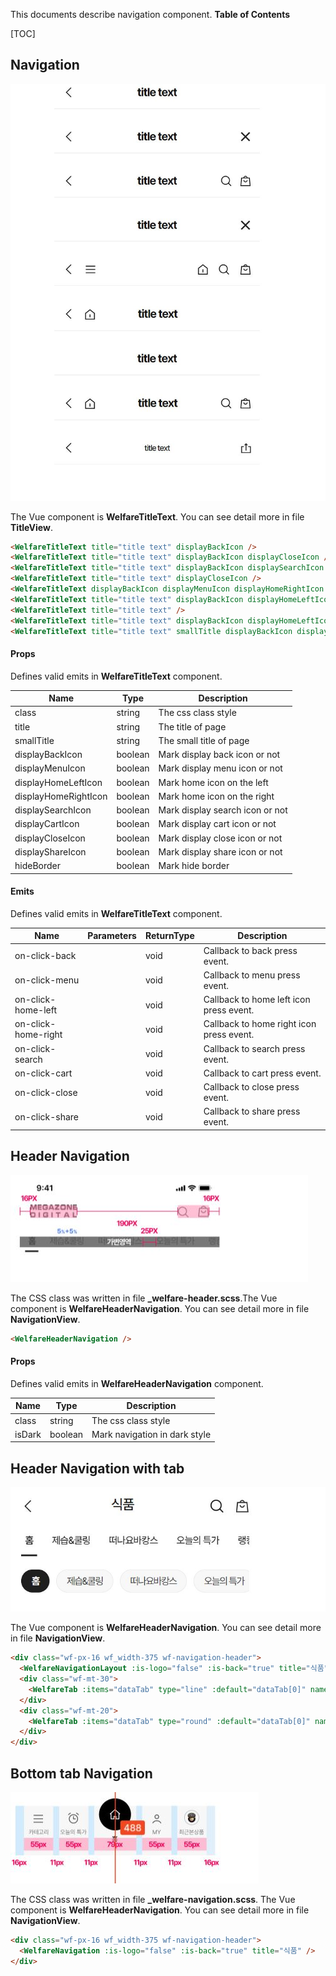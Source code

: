 This documents describe navigation component.
**Table of Contents**

[TOC]

## Navigation

<img src="../captures/navigation.JPG">

The Vue component is **WelfareTitleText**. You can see detail more in file **TitleView**.

```html
<WelfareTitleText title="title text" displayBackIcon />
<WelfareTitleText title="title text" displayBackIcon displayCloseIcon />
<WelfareTitleText title="title text" displayBackIcon displaySearchIcon displayCartIcon />
<WelfareTitleText title="title text" displayCloseIcon />
<WelfareTitleText displayBackIcon displayMenuIcon displayHomeRightIcon displaySearchIcon displayCartIcon />
<WelfareTitleText title="title text" displayBackIcon displayHomeLeftIcon />
<WelfareTitleText title="title text" />
<WelfareTitleText title="title text" displayBackIcon displayHomeLeftIcon displaySearchIcon displayCartIcon />
<WelfareTitleText title="title text" smallTitle displayBackIcon displayShareIcon />
```

#### Props

Defines valid emits in **WelfareTitleText** component.

| Name                 | Type    | Description                     |
| -------------------- | ------- | ------------------------------- |
| class                | string  | The css class style             |
| title                | string  | The title of page               |
| smallTitle           | string  | The small title of page         |
| displayBackIcon      | boolean | Mark display back icon or not   |
| displayMenuIcon      | boolean | Mark display menu icon or not   |
| displayHomeLeftIcon  | boolean | Mark home icon on the left      |
| displayHomeRightIcon | boolean | Mark home icon on the right     |
| displaySearchIcon    | boolean | Mark display search icon or not |
| displayCartIcon      | boolean | Mark display cart icon or not   |
| displayCloseIcon     | boolean | Mark display close icon or not  |
| displayShareIcon     | boolean | Mark display share icon or not  |
| hideBorder           | boolean | Mark hide border                |

#### Emits

Defines valid emits in **WelfareTitleText** component.

| Name                | Parameters | ReturnType | Description                              |
| ------------------- | ---------- | ---------- | ---------------------------------------- |
| on-click-back       |            | void       | Callback to back press event.            |
| on-click-menu       |            | void       | Callback to menu press event.            |
| on-click-home-left  |            | void       | Callback to home left icon press event.  |
| on-click-home-right |            | void       | Callback to home right icon press event. |
| on-click-search     |            | void       | Callback to search press event.          |
| on-click-cart       |            | void       | Callback to cart press event.            |
| on-click-close      |            | void       | Callback to close press event.           |
| on-click-share      |            | void       | Callback to share press event.           |

## Header Navigation

<img src="../captures/navigation-1.JPG">

The CSS class was written in file **\_welfare-header.scss**.The Vue component is **WelfareHeaderNavigation**. You can see detail more in file **NavigationView**.

```html
<WelfareHeaderNavigation />
```

#### Props

Defines valid emits in **WelfareHeaderNavigation** component.

| Name   | Type    | Description                   |
| ------ | ------- | ----------------------------- |
| class  | string  | The css class style           |
| isDark | boolean | Mark navigation in dark style |

## Header Navigation with tab

<img src="../captures/navigation-3.JPG">

The Vue component is **WelfareHeaderNavigation**. You can see detail more in file **NavigationView**.

```html
<div class="wf-px-16 wf_width-375 wf-navigation-header">
  <WelfareNavigationLayout :is-logo="false" :is-back="true" title="식품" />
  <div class="wf-mt-30">
    <WelfareTab :items="dataTab" type="line" :default="dataTab[0]" name="2" />
  </div>
  <div class="wf-mt-20">
    <WelfareTab :items="dataTab" type="round" :default="dataTab[0]" name="3" />
  </div>
</div>
```

## Bottom tab Navigation

<img src="../captures/navigation-2.JPG">

The CSS class was written in file **\_welfare-navigation.scss**. The Vue component is **WelfareHeaderNavigation**. You can see detail more in file **NavigationView**.

```html
<div class="wf-px-16 wf_width-375 wf-navigation-header">
  <WelfareNavigation :is-logo="false" :is-back="true" title="식품" />
</div>
```
